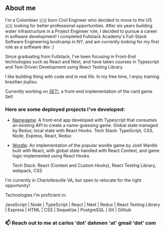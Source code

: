 
## About me

I'm a Colombian 🇨🇴 born Civil Engineer who decided to move to the US 🇺🇸 looking for better professional opportunities. After six years building water infrastructure in a Project Engineer role, I decided to pursue a career in software development! I completed Fullstack Academy's Full-Stack Software Engineering bootcamp in NY, and am currently looking for my first role as a software dev :)

Since graduating from Fullstack, I've been focusing in Front-End technologies such as React and Next, and have taken courses in Typescript and Test-Driven Development using React Testing Library

I like building thing with code and in real life. In my free time, I enjoy training brazilian jiujitsu.

Currently working on [SET!](https://carlosdahmen.github.io/setGame), a front-end implementation of the card game Set!

### Here are some deployed projects I've developed:

- [Namegame](https://CarlosDahmen.github.io):
  A front-end app developed with Typescript that consumes an existing API to create a name-guessing game.
  Global state managed by Redux; local state with React Hooks.
  Tech Stack: TypeScript, CSS, Node, Express, React, Redux

- [Wordle](https://carlosdahmen.github.io/wordle/):
  An implementation of the popular wordle game by Josh Wardle built with React, with global state handled with React Context, and game logic implemented   using React Hooks.
  
  Tech Stack: React (Context and Custom Hooks), React Testing Library, webpack, CSS

I'm currently in Charlottesville VA, but open to relocate for the right opportunity!

Technologies I'm proficient in:

JavaScript | Node | TypeScript | React | Next | Redux | React Testing Library | Express | HTML  | CSS | Sequelize | PostgreSQL | Git | Github

### 📫 Reach out to me at carlos 'dot' dahmen 'at' gmail 'dot' com
